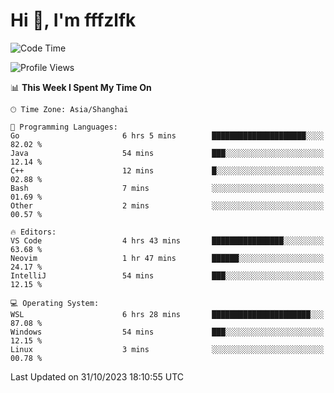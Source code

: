 # Hi 👋, I'm fffzlfk

<!--START_SECTION:waka-->
![Code Time](http://img.shields.io/badge/Code%20Time-537%20hrs%208%20mins-blue)

![Profile Views](http://img.shields.io/badge/Profile%20Views-0-blue)

📊 **This Week I Spent My Time On** 

```text
🕑︎ Time Zone: Asia/Shanghai

💬 Programming Languages: 
Go                       6 hrs 5 mins        █████████████████████░░░░   82.02 % 
Java                     54 mins             ███░░░░░░░░░░░░░░░░░░░░░░   12.14 % 
C++                      12 mins             █░░░░░░░░░░░░░░░░░░░░░░░░   02.88 % 
Bash                     7 mins              ░░░░░░░░░░░░░░░░░░░░░░░░░   01.69 % 
Other                    2 mins              ░░░░░░░░░░░░░░░░░░░░░░░░░   00.57 % 

🔥 Editors: 
VS Code                  4 hrs 43 mins       ████████████████░░░░░░░░░   63.68 % 
Neovim                   1 hr 47 mins        ██████░░░░░░░░░░░░░░░░░░░   24.17 % 
IntelliJ                 54 mins             ███░░░░░░░░░░░░░░░░░░░░░░   12.15 % 

💻 Operating System: 
WSL                      6 hrs 28 mins       ██████████████████████░░░   87.08 % 
Windows                  54 mins             ███░░░░░░░░░░░░░░░░░░░░░░   12.15 % 
Linux                    3 mins              ░░░░░░░░░░░░░░░░░░░░░░░░░   00.78 % 
```


 Last Updated on 31/10/2023 18:10:55 UTC
<!--END_SECTION:waka-->
